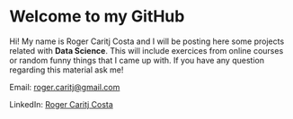 # Welcome to my GitHub
Hi! My name is Roger Caritj Costa and I will be posting here some projects related with **Data Science**. This will include exercices from online courses or random funny things that I came up with. If you have any question regarding this material ask me! 

Email: roger.caritj@gmail.com

LinkedIn: [Roger Caritj Costa](https://www.linkedin.com/in/rogercaritjcosta/)
